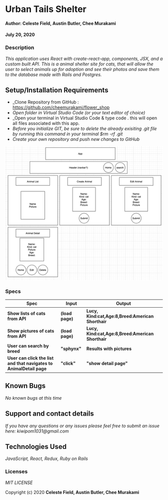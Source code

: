 # **Urban Tails Shelter**

#### Author: **Celeste Field, Austin Butler, Chee Murakami**
#### July 20, 2020

### Description

_This application uses React with create-react-app, components, JSX, and a custom built API. This is a animal shelter site for cats, that will allow the user to select animals up for adoption and see their photos and save them to the database made with Rails and Postgres._


## Setup/Installation Requirements

* _Clone Repository from GitHub : https://github.com/cheemurakami/flower_shop
* _Open folder in Virtual Studio Code (or your text editor of choice)_
* _Open your terminal in Virtual Studio Code & type code . this will open all files associated with this app. 
* _Before you initialize GIT, be sure to delete the already exisiting .git file by running this command in your terminal $rm -rf .git_
* _Create your own repository and push new changes to GitHub_

![tree](./diagram.png)

### Specs
|  Spec |  Input  | Output 
|---------|-------|--------
|**Show lists of cats from API**|**(load page)**|**Lucy, Kind:cat,Age:8,Breed:American Shorthair**|
|**Show pictures of cats from API**|**(load page)**|**Lucy, Kind:cat,Age:8,Breed:American Shorthair**|
|**User can search by breed**|**"sphynx"**|**Results with pictures**|
|**User can click the list and that navigates to AnimalDetail page**|**"click"**|**"show detail page"**|

## Known Bugs

_No known bugs at this time_

## Support and contact details

_If you have any questions or any issues please feel free to submit an issue here: kiwipom1031@gmail.com_

## Technologies Used

_JavaScript, React, Redux, Ruby on Rails_ 


### Licenses
*MIT LICENSE*

Copyright (c) 2020 **Celeste Field, Austin Butler, Chee Murakami**
